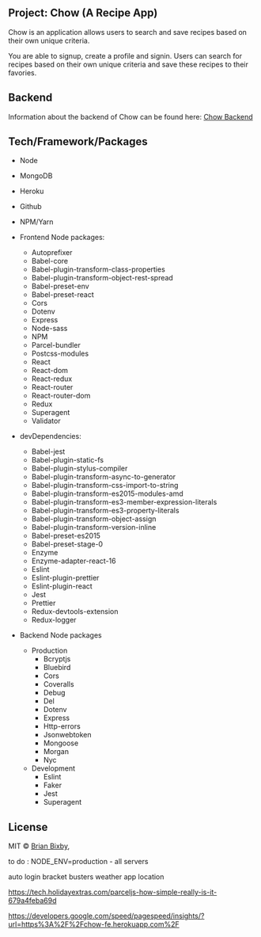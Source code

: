 ## Project: Chow (A Recipe App)

Chow is an application allows users to search and save recipes based on their own unique criteria.

You are able to signup, create a profile and signin. Users can search for recipes based on their own unique criteria and save these recipes to their favories. 

## Backend

Information about the backend of Chow can be found here: [Chow Backend](https://github.com/brianbixby/chow-backend)

## Tech/Framework/Packages

- Node 
- MongoDB
- Heroku
- Github
- NPM/Yarn
- Frontend Node packages:
  - Autoprefixer          
  - Babel-core         
  - Babel-plugin-transform-class-properties          
  - Babel-plugin-transform-object-rest-spread          
  - Babel-preset-env          
  - Babel-preset-react                        
  - Cors                   
  - Dotenv          
  - Express          
  - Node-sass         
  - NPM          
  - Parcel-bundler
  - Postcss-modules          
  - React                   
  - React-dom          
  - React-redux          
  - React-router          
  - React-router-dom          
  - Redux                          
  - Superagent                  
  - Validator                  
- devDependencies:
  - Babel-jest
  - Babel-plugin-static-fs
  - Babel-plugin-stylus-compiler
  - Babel-plugin-transform-async-to-generator
  - Babel-plugin-transform-css-import-to-string
  - Babel-plugin-transform-es2015-modules-amd
  - Babel-plugin-transform-es3-member-expression-literals
  - Babel-plugin-transform-es3-property-literals
  - Babel-plugin-transform-object-assign
  - Babel-plugin-transform-version-inline
  - Babel-preset-es2015
  - Babel-preset-stage-0     
  - Enzyme          
  - Enzyme-adapter-react-16          
  - Eslint          
  - Eslint-plugin-prettier
  - Eslint-plugin-react          
  - Jest    
  - Prettier      
  - Redux-devtools-extension
  - Redux-logger 

- Backend Node packages
  - Production
    - Bcryptjs
    - Bluebird
    - Cors
    - Coveralls
    - Debug 
    - Del 
    - Dotenv 
    - Express  
    - Http-errors 
    - Jsonwebtoken 
    - Mongoose 
    - Morgan
    - Nyc
  - Development
    - Eslint
    - Faker
    - Jest
    - Superagent

## License

MIT © [Brian Bixby](https://github.com/brianbixby),


to do :
NODE_ENV=production - all servers

auto login bracket busters
weather app location

https://tech.holidayextras.com/parceljs-how-simple-really-is-it-679a4feba69d

https://developers.google.com/speed/pagespeed/insights/?url=https%3A%2F%2Fchow-fe.herokuapp.com%2F